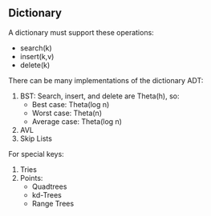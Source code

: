 ## Dictionary
A dictionary must support these operations:
 - search(k)
 - insert(k,v)
 - delete(k)

 There can be many implementations of the dictionary ADT:

 1. BST:
    Search, insert, and delete are Theta(h),
    so:
    - Best case: Theta(log n)
    - Worst case: Theta(n)
    - Average case: Theta(log n)
 2. AVL
 3. Skip Lists
 
For special keys:

1. Tries
2. Points:
    - Quadtrees
    - kd-Trees
    - Range Trees